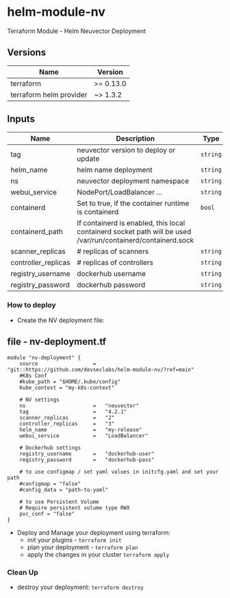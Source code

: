 # helm-module-nv
Terraform Module - Helm Neuvector Deployment

## Versions

| Name | Version |
|------|---------|
| terraform | >= 0.13.0|
| terraform helm provider| ~> 1.3.2 |

## Inputs

| Name | Description | Type | Default | Required |
|------|-------------|------|---------|:--------:|
| tag | neuvector version to deploy or update | `string` | `{}` | yes |
| helm_name | helm name deployment | `string` | `{}` | yes |
| ns | neuvector deployment namespace | `string` | `{}` | yes |
| webui_service | NodePort/LoadBalancer ... | `string` | `[]` | yes |
| containerd | Set to true, if the container runtime is containerd | `bool` | `[]` | no |
| containerd_path | If containerd is enabled, this local containerd socket path will be used /var/run/containerd/containerd.sock	 | 
| scanner_replicas | # replicas of scanners | `string` | `[]` | yes |
| controller_replicas | # replicas of controllers | `string` | `[]` | yes |
| registry_username | dockerhub username | `string` | `[]` | yes |
| registry_password  | dockerhub password | `string` | `[]` | yes |


### How to deploy

- Create the NV deployment file:

## file - nv-deployment.tf
```
module "nv-deployment" {
    source                  = "git::https://github.com/devseclabs/helm-module-nv/?ref=main"
    #K8s Conf
    #kube_path = "$HOME/.kube/config"
    Kube_context = "my-k8s-context"

    # NV settings
    ns                      =   "neuvector"
    tag                     =   "4.2.1"
    scanner_replicas        =   "2"
    controller_replicas     =   "3"
    helm_name               =   "my-release"
    webui_service           =   "LoadBalancer"

    # Dockerhub settings
    registry_username       =   "dockerhub-user"
    registry_password       =   "dockerhub-pass"

    # to use configmap / set yaml values in initcfg.yaml and set your path
    #configmap = "false"
    #config_data = "path-to-yaml"

    # to use Persistent Volume
    # Require persistent volume type RWX
    pvc_conf = "false"
}
```

-  Deploy and Manage your deployment using terraform:
    - init your plugins  - ```terraform init```
    - plan your deployment - ```terraform plan```
    - apply the changes in your cluster ```terraform apply```

### Clean Up
- destroy your deployment: ```terraform destroy```
